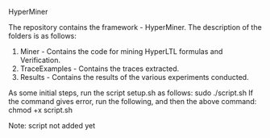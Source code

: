 HyperMiner

The repository contains the framework - HyperMiner. 
The description of the folders is as follows: 
  1. Miner - Contains the code for mining HyperLTL formulas and Verification.
  2. TraceExamples - Contains the traces extracted.
  3. Results - Contains the results of the various experiments conducted.

As some initial steps, run the script setup.sh as follows: 
  sudo ./script.sh
If the command gives error, run the following, and then the above command:
  chmod +x script.sh
  
Note: script not added yet

